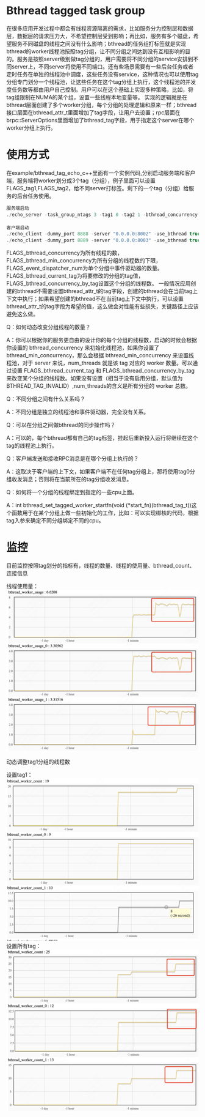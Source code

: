 
# Bthread tagged task group

在很多应用开发过程中都会有线程资源隔离的需求，比如服务分为控制层和数据层，数据层的请求压力大，不希望控制层受到影响；再比如，服务有多个磁盘，希望服务不同磁盘的线程之间没有什么影响；bthread的任务组打标签就是实现bthread的worker线程池按照tag分组，让不同分组之间达到没有互相影响的目的。服务是按照server级别做tag分组的，用户需要将不同分组的service安排到不同server上，不同server将使用不同端口。还有些场景需要有一些后台任务或者定时任务在单独的线程池中调度，这些任务没有service，这种情况也可以使用tag分组专门划分一个线程池，让这些任务在这个tag分组上执行，这个线程池的并发度任务数等都由用户自己控制。用户可以在这个基础上实现多种策略，比如，将tag组限制在NUMA的某个组，设置一些线程本地变量等。
实现的逻辑就是在bthread层面创建了多个worker分组，每个分组的处理逻辑和原来一样；bthread接口层面在bthread_attr_t里面增加了tag字段，让用户去设置；rpc层面在brpc::ServerOptions里面增加了bthread_tag字段，用于指定这个server在哪个worker分组上执行。


# 使用方式

在example/bthread_tag_echo_c++里面有一个实例代码,分别启动服务端和客户端，服务端将worker划分成3个tag（分组），例子里面可以设置FLAGS_tag1,FLAGS_tag2，给不同server打标签。剩下的一个tag（分组）给服务的后台任务使用。

```c++
服务端启动
./echo_server -task_group_ntags 3 -tag1 0 -tag2 1 -bthread_concurrency 20 -bthread_min_concurrency 8 -event_dispatcher_num 1

客户端启动
./echo_client -dummy_port 8888 -server "0.0.0.0:8002" -use_bthread true
./echo_client -dummy_port 8889 -server "0.0.0.0:8003" -use_bthread true
```

FLAGS_bthread_concurrency为所有线程的数，FLAGS_bthread_min_concurrency为所有分组的线程数的下限，FLAGS_event_dispatcher_num为单个分组中事件驱动器的数量。FLAGS_bthread_current_tag为将要修改的分组的tag值，FLAGS_bthread_concurrency_by_tag设置这个分组的线程数。
一般情况应用创建的bthread不需要设置bthread_attr_t的tag字段，创建的bthread会在当前tag上下文中执行；如果希望创建的bthread不在当前tag上下文中执行，可以设置bthread_attr_t的tag字段为希望的值，这么做会对性能有些损失，关键路径上应该避免这么做。

Q：如何动态改变分组线程的数量？

A：你可以根据你的服务更自由的设计你的每个分组的线程数，启动的时候会根据你设置的 bthread_concurrency 来初始化线程池，如果你设置了 bthread_min_concurrency，那么会根据 bthread_min_concurrency 来设置线程池，对于 server 来说，num_threads 就是该 tag 对应的 worker 数量。可以通过设置 FLAGS_bthread_current_tag 和 FLAGS_bthread_concurrency_by_tag 来改变某个分组的线程数。如果没有设置（相当于没有启用分组，默认值为BTHREAD_TAG_INVALID）,num_threads的含义是所有分组的 worker 总数。

Q：不同分组之间有什么关系吗？

A：不同分组是独立的线程池和事件驱动器，完全没有关系。

Q：可以在分组之间做bthread的同步操作吗？

A：可以的，每个bthread都有自己的tag标签，挂起后重新投入运行将继续在这个tag的线程池上执行。

Q：客户端发送和接收RPC消息是在哪个分组上执行的？

A：这取决于客户端的上下文，如果客户端不在任何tag分组上，那将使用tag0分组收发消息；否则将在当前所在的tag分组收发消息。

Q：如何将一个分组的线程绑定到指定的一些cpu上面。

A：int bthread_set_tagged_worker_startfn(void (*start_fn)(bthread_tag_t))这个函数用于在某个分组上做一些初始化的工作，比如：可以实现绑核的代码，根据tag入参来确定不同分组绑定不同的cpu。

# 监控

目前监控按照tag划分的指标有，线程的数量、线程的使用量、bthread_count、连接信息

线程使用量：![img](../images/bthread_tagged_worker_usage.png)

动态调整tag1分组的线程数

设置tag1：![img](../images/bthread_tagged_increment_tag1.png)
设置所有tag：![img](../images/bthread_tagged_increment_all.png)

